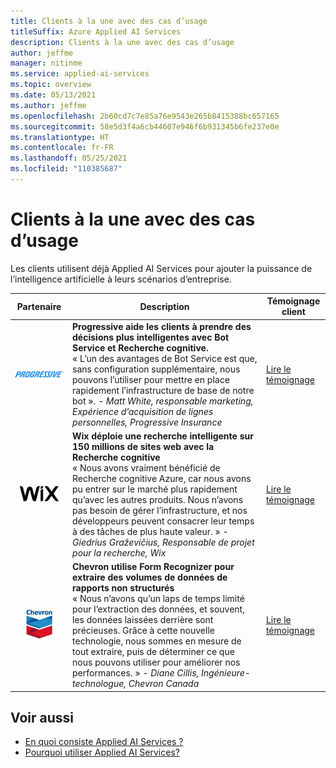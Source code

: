 ```yaml
---
title: Clients à la une avec des cas d’usage
titleSuffix: Azure Applied AI Services
description: Clients à la une avec des cas d’usage
author: jeffme
manager: nitinme
ms.service: applied-ai-services
ms.topic: overview
ms.date: 05/13/2021
ms.author: jeffme
ms.openlocfilehash: 2b60cd7c7e85a76e9543e265b8415388bc657165
ms.sourcegitcommit: 58e5d3f4a6cb44607e946f6b931345b6fe237e0e
ms.translationtype: HT
ms.contentlocale: fr-FR
ms.lasthandoff: 05/25/2021
ms.locfileid: "110385687"
---
```

# <a name="customer-spotlight-on-use-cases"></a>Clients à la une avec des cas d’usage  

Les clients utilisent déjà Applied AI Services pour ajouter la puissance de l’intelligence artificielle à leurs scénarios d’entreprise.  

| Partenaire | Description | Témoignage client |
|---------|-------------|----------------------|
| <center>![Progressive_Logo](./media/logo-progressive-02.png) | **Progressive aide les clients à prendre des décisions plus intelligentes avec Bot Service et Recherche cognitive.** <br>« L’un des avantages de Bot Service est que, sans configuration supplémentaire, nous pouvons l’utiliser pour mettre en place rapidement l’infrastructure de base de notre bot ». *- Matt White, responsable marketing, Expérience d’acquisition de lignes personnelles, Progressive Insurance*  | [Lire le témoignage](https://customers.microsoft.com/story/789698-progressive-insurance-cognitive-services-insurance) |
| <center>![Logo Wix](./media/wix-logo-01.png) | **Wix déploie une recherche intelligente sur 150 millions de sites web avec la Recherche cognitive** <br> « Nous avons vraiment bénéficié de Recherche cognitive Azure, car nous avons pu entrer sur le marché plus rapidement qu’avec les autres produits. Nous n’avons pas besoin de gérer l’infrastructure, et nos développeurs peuvent consacrer leur temps à des tâches de plus haute valeur. » *- Giedrius Graževičius, Responsable de projet pour la recherche, Wix* | [Lire le témoignage](https://customers.microsoft.com/story/764974-wix-partner-professional-services-azure-cognitive-search) |
| <center>![Logo de Chevron](./media/chevron-01.png) | **Chevron utilise Form Recognizer pour extraire des volumes de données de rapports non structurés**<br>« Nous n’avons qu’un laps de temps limité pour l’extraction des données, et souvent, les données laissées derrière sont précieuses. Grâce à cette nouvelle technologie, nous sommes en mesure de tout extraire, puis de déterminer ce que nous pouvons utiliser pour améliorer nos performances. » *- Diane Cillis, Ingénieure-technologue, Chevron Canada* | [Lire le témoignage](https://customers.microsoft.com/story/chevron-mining-oil-gas-azure-cognitive-services) |


## <a name="see-also"></a>Voir aussi
* [En quoi consiste Applied AI Services ?](what-are-applied-ai-services.md)
* [Pourquoi utiliser Applied AI Services?](why-applied-ai-services.md)
  
